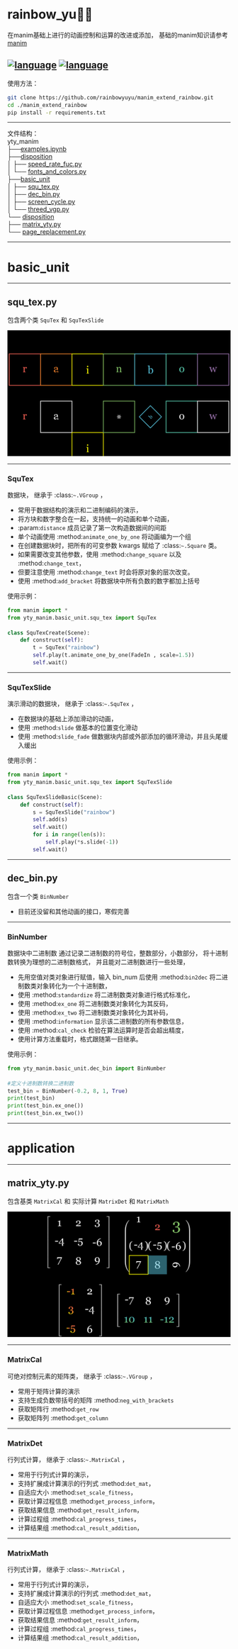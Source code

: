 # rainbow_yu🐋✨
在manim基础上进行的动画控制和运算的改进或添加，
基础的manim知识请参考[manim](https://github.com/manimCommunity/manim)

[![language](https://img.shields.io/badge/language-English-blue)](README.md) [![language](https://img.shields.io/badge/language-中文-blue)](README-ch.md)
---

使用方法：
```bash
git clone https://github.com/rainbowyuyu/manim_extend_rainbow.git
cd ./manim_extend_rainbow
pip install -r requirements.txt
```

---

文件结构：  
yty_manim  
├──[examples.ipynb](examples/examples.ipynb)   
├──[disposition](yty_manim%2Fdisposition)  
│ ├── [speed_rate_fuc.py](yty_manim%2Fdisposition%2Fspeed_rate_fuc.py)  
│ └── [fonts_and_colors.py](yty_manim%2Fdisposition%2Ffonts_and_colors.py)  
├──[basic_unit](yty_manim%2Fbasic_unit)   
│ ├── [squ_tex.py](yty_manim%2Fbasic_unit%2Fsqu_tex.py)  
│ ├── [dec_bin.py](yty_manim%2Fbasic_unit%2Fdec_bin.py)  
│ ├── [screen_cycle.py](yty_manim%2Fbasic_unit%2Fscreen_cycle.py)  
│ └── [threed_vgp.py](yty_manim%2Fbasic_unit%2Fthreed_vgp.py)  
└── [disposition](yty_manim%2Fdisposition)  
  ├── [matrix_yty.py](yty_manim%2Fapplication%2Fmatrix_yty.py)  
  └── [page_replacement.py](yty_manim%2Fapplication%2Fpage_replacement.py)

---

# basic_unit

---

## squ_tex.py
包含两个类 `SquTex` 和 `SquTexSlide`

![squ_tex](yty_manim/examples/squ_tex.png)

---

### SquTex

数据块， 继承于 :class:`~.VGroup` ，
- 常用于数据结构的演示和二进制编码的演示，
- 将方块和数字整合在一起，支持统一的动画和单个动画，
- :param:`distance` 成员记录了第一次构造数据间的间距
- 单个动画使用 :method:`animate_one_by_one` 将动画编为一个组
- 在创建数据块时，把所有的可变参数 kwargs 赋给了 :class:`~.Square` 类。
- 如果需要改变其他参数，使用 :method:`change_square` 以及 :method:`change_text`，
- 但要注意使用 :method:`change_text` 时会将原对象的层次改变。
- 使用 :method:`add_bracket` 将数据块中所有负数的数字都加上括号

使用示例：

```python
from manim import *
from yty_manim.basic_unit.squ_tex import SquTex

class SquTexCreate(Scene):
    def construct(self):
        t = SquTex("rainbow")
        self.play(t.animate_one_by_one(FadeIn , scale=1.5))
        self.wait()
```

---

### SquTexSlide

演示滑动的数据块， 继承于 :class:`~.SquTex` ，
- 在数据块的基础上添加滑动的动画，
- 使用 :method:`slide` 做基本的位置变化滑动
- 使用 :method:`slide_fade` 做数据块内部或外部添加的循环滑动，并且头尾缓入缓出

使用示例：

```python
from manim import *
from yty_manim.basic_unit.squ_tex import SquTexSlide

class SquTexSlideBasic(Scene):
    def construct(self):
        s = SquTexSlide("rainbow")
        self.add(s)
        self.wait()
        for i in range(len(s)):
            self.play(*s.slide(-1))
        self.wait()
```

---

## dec_bin.py
包含一个类 `BinNumber`
- 目前还没留和其他动画的接口，寒假完善

---

### BinNumber

数据块中二进制数
通过记录二进制数的符号位，整数部分，小数部分，
将十进制数转换为理想的二进制数格式，
并且能对二进制数进行一些处理，

- 先用空值对类对象进行赋值，输入 bin_num 后使用 :method:`bin2dec` 将二进制数类对象转化为一个十进制数，
- 使用 :method:`standardize` 将二进制数类对象进行格式标准化，
- 使用 :method:`ex_one` 将二进制数类对象转化为其反码，
- 使用 :method:`ex_two` 将二进制数类对象转化为其补码，
- 使用 :method:`information` 显示该二进制数的所有参数信息，
- 使用 :method:`cal_check` 检验在算法运算时是否会超出精度，
- 使用计算方法重载时，格式跟随第一目继承。

使用示例：

```python
from yty_manim.basic_unit.dec_bin import BinNumber

#定义十进制数转换二进制数
test_bin = BinNumber(-0.2, 8, 1, True)
print(test_bin)
print(test_bin.ex_one())
print(test_bin.ex_two())
```

---

# application

---

## matrix_yty.py
包含基类 `MatrixCal` 和 实际计算 `MatrixDet` 和 `MatrixMath`

![matrix_example](yty_manim/examples/matrix_example.png)

---
### MatrixCal
可绝对控制元素的矩阵类， 继承于 :class:`~.VGroup` ，

- 常用于矩阵计算的演示
- 支持生成负数带括号的矩阵 :method:`neg_with_brackets`
- 获取矩阵行 :method:`get_row`
- 获取矩阵列 :method:`get_column`

---
### MatrixDet
行列式计算， 继承于 :class:`~.MatrixCal` ，

- 常用于行列式计算的演示，
- 支持扩展成计算演示的行列式 :method:`det_mat`，
- 自适应大小 :method:`set_scale_fitness`，
- 获取计算过程信息 :method:`get_process_inform`，
- 获取结果信息 :method:`get_result_inform`，
- 计算过程组 :method:`cal_progress_times`，
- 计算结果组 :method:`cal_result_addition`，

---
### MatrixMath
行列式计算， 继承于 :class:`~.MatrixCal` ，

- 常用于行列式计算的演示，
- 支持扩展成计算演示的行列式 :method:`det_mat`，
- 自适应大小 :method:`set_scale_fitness`，
- 获取计算过程信息 :method:`get_process_inform`，
- 获取结果信息 :method:`get_result_inform`，
- 计算过程组 :method:`cal_progress_times`，
- 计算结果组 :method:`cal_result_addition`，